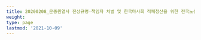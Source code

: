 ```yaml
---
title: 20200208_문중원열사 진상규명·책임자 처벌 및 한국마사회 적폐청산을 위한 전국노동자대회
weight: 
type: page
lastmod: '2021-10-09'
---
```

